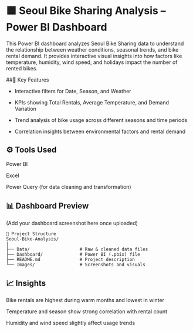 # 🟩 Seoul Bike Sharing Analysis – Power BI Dashboard

This Power BI dashboard analyzes Seoul Bike Sharing data to understand the relationship between weather conditions, seasonal trends, and bike rental demand.
It provides interactive visual insights into how factors like temperature, humidity, wind speed, and holidays impact the number of rented bikes.

##🔹 Key Features

- Interactive filters for Date, Season, and Weather

- KPIs showing Total Rentals, Average Temperature, and Demand Variation

- Trend analysis of bike usage across different seasons and time periods

- Correlation insights between environmental factors and rental demand

## ⚙️ Tools Used

Power BI

Excel

Power Query (for data cleaning and transformation)

## 📊 Dashboard Preview

(Add your dashboard screenshot here once uploaded)

~~~
📁 Project Structure
Seoul-Bike-Analysis/
│
├── Data/                   # Raw & cleaned data files
├── Dashboard/              # Power BI (.pbix) file
├── README.md               # Project description
└── Images/                 # Screenshots and visuals
~~~
## 📈 Insights

Bike rentals are highest during warm months and lowest in winter

Temperature and season show strong correlation with rental count

Humidity and wind speed slightly affect usage trends
